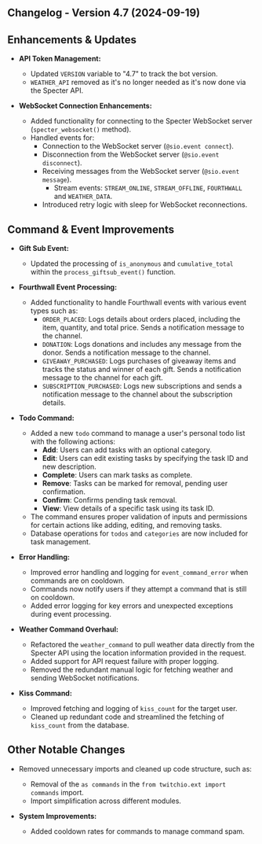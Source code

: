 ## Changelog - Version 4.7 (2024-09-19)

## Enhancements & Updates
- **API Token Management:**
  - Updated `VERSION` variable to "4.7" to track the bot version.
  - `WEATHER_API` removed as it's no longer needed as it's now done via the Specter API.

- **WebSocket Connection Enhancements:**
  - Added functionality for connecting to the Specter WebSocket server (`specter_websocket()` method).
  - Handled events for:
    - Connection to the WebSocket server (`@sio.event connect`).
    - Disconnection from the WebSocket server (`@sio.event disconnect`).
    - Receiving messages from the WebSocket server (`@sio.event message`).
        - Stream events: `STREAM_ONLINE`, `STREAM_OFFLINE`, `FOURTHWALL` and `WEATHER_DATA`.
    - Introduced retry logic with sleep for WebSocket reconnections.

## Command & Event Improvements
- **Gift Sub Event:**
  - Updated the processing of `is_anonymous` and `cumulative_total` within the `process_giftsub_event()` function.

- **Fourthwall Event Processing:**
  - Added functionality to handle Fourthwall events with various event types such as:
    - `ORDER_PLACED`: Logs details about orders placed, including the item, quantity, and total price. Sends a notification message to the channel.
    - `DONATION`: Logs donations and includes any message from the donor. Sends a notification message to the channel.
    - `GIVEAWAY_PURCHASED`: Logs purchases of giveaway items and tracks the status and winner of each gift. Sends a notification message to the channel for each gift.
    - `SUBSCRIPTION_PURCHASED`: Logs new subscriptions and sends a notification message to the channel about the subscription details.

- **Todo Command:**
  - Added a new `todo` command to manage a user's personal todo list with the following actions:
    - **Add**: Users can add tasks with an optional category.
    - **Edit**: Users can edit existing tasks by specifying the task ID and new description.
    - **Complete**: Users can mark tasks as complete.
    - **Remove**: Tasks can be marked for removal, pending user confirmation.
    - **Confirm**: Confirms pending task removal.
    - **View**: View details of a specific task using its task ID.
  - The command ensures proper validation of inputs and permissions for certain actions like adding, editing, and removing tasks.
  - Database operations for `todos` and `categories` are now included for task management.

- **Error Handling:**
  - Improved error handling and logging for `event_command_error` when commands are on cooldown.
  - Commands now notify users if they attempt a command that is still on cooldown.
  - Added error logging for key errors and unexpected exceptions during event processing.

- **Weather Command Overhaul:**
  - Refactored the `weather_command` to pull weather data directly from the Specter API using the location information provided in the request.
  - Added support for API request failure with proper logging.
  - Removed the redundant manual logic for fetching weather and sending WebSocket notifications.

- **Kiss Command:**
  - Improved fetching and logging of `kiss_count` for the target user.
  - Cleaned up redundant code and streamlined the fetching of `kiss_count` from the database.

## Other Notable Changes
- Removed unnecessary imports and cleaned up code structure, such as:
  - Removal of the `as commands` in the `from twitchio.ext import commands` import.
  - Import simplification across different modules.

- **System Improvements:**
  - Added cooldown rates for commands to manage command spam.